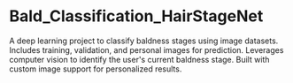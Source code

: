# Bald_Classification_HairStageNet
A deep learning project to classify baldness stages using image datasets. Includes training, validation, and personal images for prediction. Leverages computer vision to identify the user's current baldness stage. Built with custom image support for personalized results.
